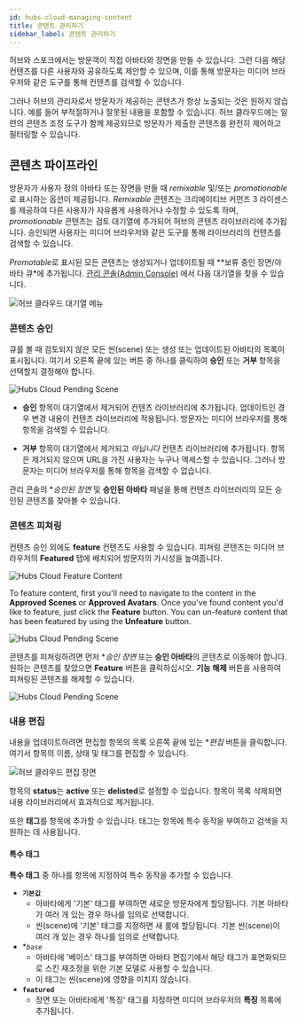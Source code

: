 ```yaml
---
id: hubs-cloud-managing-content
title: 콘텐트 관리하기
sidebar_label: 콘텐트 관리하기
---
```


허브와 스포크에서는 방문객이 직접 아바타와 장면을 만들 수 있습니다. 그런 다음 해당 컨텐츠를 다른 사용자와 공유하도록 제안할 수 있으며, 이를 통해 방문자는 미디어 브라우저와 같은 도구를 통해 컨텐츠를 검색할 수 있습니다.

그러나 허브의 관리자로서 방문자가 제공하는 콘텐츠가 항상 노출되는 것은 원하지 않습니다. 예를 들어 부적절하거나 잘못된 내용을 포함할 수 있습니다. 허브 클라우드에는 일련의 콘텐츠 조정 도구가 함께 제공되므로 방문자가 제출한 콘텐츠를 완전히 제어하고 필터링할 수 있습니다.

## 콘텐츠 파이프라인

방문자가 사용자 정의 아바타 또는 장면을 만들 때 *remixable* 및/또는 *promotionable*로 표시하는 옵션이 제공됩니다. *Remixable* 콘텐츠는 크리에이티브 커먼즈 3 라이센스를 제공하여 다른 사용자가 자유롭게 사용하거나 수정할 수 있도록 하며, *promotionable* 콘텐츠는 검토 대기열에 추가되어 허브의 콘텐츠 라이브러리에 추가됩니다. 승인되면 사용자는 미디어 브라우저와 같은 도구를 통해 라이브러리의 컨텐츠를 검색할 수 있습니다.

*Promotable*로 표시된 모든 콘텐츠는 생성되거나 업데이트될 때 **보류 중인 장면/아바타 큐*에 추가됩니다. [관리 콘솔(Admin Console)](hubs-cloud-getting-started.md) 에서 다음 대기열을 찾을 수 있습니다.

![허브 클라우드 대기열 메뉴](img/hubs-cloud-pending-queue-menu.jpeg)

### 콘텐츠 승인

큐를 볼 때 검토되지 않은 모든 씬(scene) 또는 생성 또는 업데이트된 아바타의 목록이 표시됩니다. 여기서 오른쪽 끝에 있는 버튼 중 하나를 클릭하여 **승인** 또는 **거부** 항목을 선택할지 결정해야 합니다.

![Hubs Cloud Pending Scene](img/hubs-cloud-pending-scene.jpeg)

- **승인** 항목이 대기열에서 제거되어 컨텐츠 라이브러리에 추가됩니다. 업데이트인 경우 변경 내용이 컨텐츠 라이브러리에 적용됩니다. 방문자는 미디어 브라우저를 통해 항목을 검색할 수 있습니다.

- **거부** 항목이 대기열에서 제거되고 *아닙니다* 컨텐츠 라이브러리에 추가됩니다. 항목은 제거되지 않으며 URL을 가진 사용자는 누구나 액세스할 수 있습니다. 그러나 방문자는 미디어 브라우저를 통해 항목을 검색할 수 없습니다.

관리 콘솔의 **승인된 장면* 및 **승인된 아바타** 패널을 통해 컨텐츠 라이브러리의 모든 승인된 콘텐츠를 찾아볼 수 있습니다.

### 콘텐츠 피쳐링

컨텐츠 승인 외에도 **feature** 컨텐츠도 사용할 수 있습니다. 피쳐링 콘텐츠는 미디어 브라우저의 **Featured** 탭에 배치되어 방문자의 가시성을 높여줍니다.

![Hubs Cloud Feature Content](img/hubs-cloud-feature.jpeg)

To feature content, first you'll need to navigate to the content in the **Approved Scenes** or **Approved Avatars**. Once you've found content you'd like to feature, just click the **Feature** button. You can un-feature content that has been featured by using the **Unfeature** button.

![Hubs Cloud Pending Scene](img/hubs-cloud-approved-scene.jpeg)

콘텐츠를 피쳐링하려면 먼저 **승인 장면* 또는 **승인 아바타**의 콘텐츠로 이동해야 합니다. 원하는 콘텐츠를 찾았으면 **Feature** 버튼을 클릭하십시오. **기능 해제** 버튼을 사용하여 피쳐링된 콘텐츠를 해제할 수 있습니다.

![Hubs Cloud Pending Scene](img/hubs-cloud-approved-scene.jpeg)

### 내용 편집

내용을 업데이트하려면 편집할 항목의 목록 오른쪽 끝에 있는 **편집* 버튼을 클릭합니다. 여기서 항목의 이름, 상태 및 태그를 편집할 수 있습니다.

![허브 클라우드 편집 장면](../website/static/img/hubs-cloud-edit-scene.jpeg)

항목의 **status**는 **active** 또는 **delisted**로 설정할 수 있습니다. 항목이 목록 삭제되면 내용 라이브러리에서 효과적으로 제거됩니다.

또한 **태그**를 항목에 추가할 수 있습니다. 태그는 항목에 특수 동작을 부여하고 검색을 지원하는 데 사용됩니다.

#### 특수 태그

**특수 태그** 중 하나를 항목에 지정하여 특수 동작을 추가할 수 있습니다.

- **`기본값`**
    - 아바타에게 '기본' 태그를 부여하면 새로운 방문자에게 할당됩니다. 기본 아바타가 여러 개 있는 경우 하나를 임의로 선택합니다.
    - 씬(scene)에 '기본' 태그를 지정하면 새 룸에 할당됩니다. 기본 씬(scene)이 여러 개 있는 경우 하나를 임의로 선택합니다.
- **`base`*
    - 아바타에 '베이스' 태그를 부여하면 아바타 편집기에서 해당 태그가 표면화되므로 스킨 재조정을 위한 기본 모델로 사용할 수 있습니다.
    - 이 태그는 씬(scene)에 영향을 미치지 않습니다.
- **`featured`**
    - 장면 또는 아바타에게 '특징' 태그를 지정하면 미디어 브라우저의 **특징** 목록에 추가됩니다.
